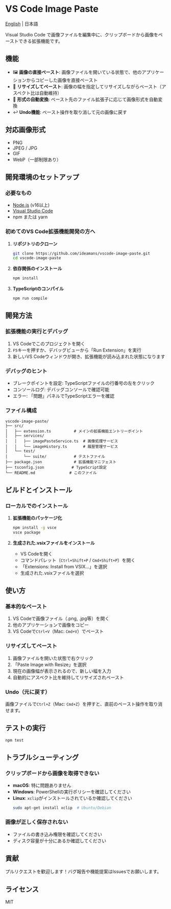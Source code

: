 # VS Code Image Paste

[English](README.md) | 日本語

Visual Studio Code で画像ファイルを編集中に、クリップボードから画像をペーストできる拡張機能です。

## 機能

- 🖼️ **画像の直接ペースト**: 画像ファイルを開いている状態で、他のアプリケーションからコピーした画像を直接ペースト
- 📐 **リサイズしてペースト**: 画像の幅を指定してリサイズしながらペースト（アスペクト比は自動維持）
- 🔄 **形式の自動変換**: ペースト先のファイル拡張子に応じて画像形式を自動変換
- ↩️ **Undo機能**: ペースト操作を取り消して元の画像に戻す

## 対応画像形式

- PNG
- JPEG / JPG
- GIF
- WebP（一部制限あり）

## 開発環境のセットアップ

### 必要なもの

- [Node.js](https://nodejs.org/) (v16以上)
- [Visual Studio Code](https://code.visualstudio.com/)
- npm または yarn

### 初めてのVS Code拡張機能開発の方へ

1. **リポジトリのクローン**
   ```bash
   git clone https://github.com/ideamans/vscode-image-paste.git
   cd vscode-image-paste
   ```

2. **依存関係のインストール**
   ```bash
   npm install
   ```

3. **TypeScriptのコンパイル**
   ```bash
   npm run compile
   ```

## 開発方法

### 拡張機能の実行とデバッグ

1. VS Codeでこのプロジェクトを開く
2. `F5`キーを押すか、デバッグビューから「Run Extension」を実行
3. 新しいVS Codeウィンドウが開き、拡張機能が読み込まれた状態になります

### デバッグのヒント

- ブレークポイントを設定: TypeScriptファイルの行番号の左をクリック
- コンソールログ: デバッグコンソールで確認可能
- エラー: 「問題」パネルでTypeScriptエラーを確認

### ファイル構成

```
vscode-image-paste/
├── src/
│   ├── extension.ts          # メインの拡張機能エントリーポイント
│   ├── services/
│   │   ├── imagePasteService.ts  # 画像処理サービス
│   │   └── imageHistory.ts       # 履歴管理サービス
│   └── test/
│       └── suite/            # テストファイル
├── package.json              # 拡張機能マニフェスト
├── tsconfig.json            # TypeScript設定
└── README.md               # このファイル
```

## ビルドとインストール

### ローカルでのインストール

1. **拡張機能のパッケージ化**
   ```bash
   npm install -g vsce
   vsce package
   ```

2. **生成された.vsixファイルをインストール**
   - VS Codeを開く
   - コマンドパレット（`Ctrl+Shift+P` / `Cmd+Shift+P`）を開く
   - 「Extensions: Install from VSIX...」を選択
   - 生成された.vsixファイルを選択

## 使い方

### 基本的なペースト

1. VS Codeで画像ファイル（.png, .jpg等）を開く
2. 他のアプリケーションで画像をコピー
3. VS Codeで`Ctrl+V`（Mac: `Cmd+V`）でペースト

### リサイズしてペースト

1. 画像ファイルを開いた状態で右クリック
2. 「Paste Image with Resize」を選択
3. 現在の画像幅が表示されるので、新しい幅を入力
4. 自動的にアスペクト比を維持してリサイズされペースト

### Undo（元に戻す）

画像ファイルで`Ctrl+Z`（Mac: `Cmd+Z`）を押すと、直前のペースト操作を取り消せます。

## テストの実行

```bash
npm test
```

## トラブルシューティング

### クリップボードから画像を取得できない

- **macOS**: 特に問題ありません
- **Windows**: PowerShellの実行ポリシーを確認してください
- **Linux**: `xclip`がインストールされているか確認してください
  ```bash
  sudo apt-get install xclip  # Ubuntu/Debian
  ```

### 画像が正しく保存されない

- ファイルの書き込み権限を確認してください
- ディスク容量が十分にあるか確認してください

## 貢献

プルリクエストを歓迎します！バグ報告や機能提案はIssuesでお願いします。

## ライセンス

MIT